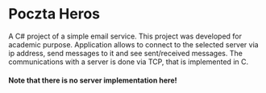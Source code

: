 # Poczta Heros

A C# project of a simple email service. This project was developed for academic purpose. Application allows to connect to the selected server via ip address, send messages to it and see sent/received messages. The communications with a server is done via TCP, that is implemented in C.
#### Note that there is no server implementation here! 
